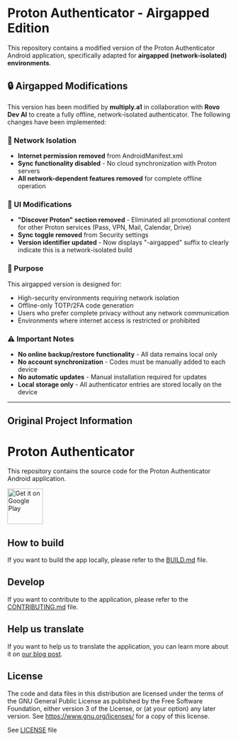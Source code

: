 # Proton Authenticator - Airgapped Edition

This repository contains a modified version of the Proton Authenticator Android application, specifically adapted for **airgapped (network-isolated) environments**.

## 🔒 Airgapped Modifications

This version has been modified by **multiply.a1** in collaboration with **Rovo Dev AI** to create a fully offline, network-isolated authenticator. The following changes have been implemented:

### 🚫 Network Isolation
- **Internet permission removed** from AndroidManifest.xml
- **Sync functionality disabled** - No cloud synchronization with Proton servers
- **All network-dependent features removed** for complete offline operation

### 🎨 UI Modifications
- **"Discover Proton" section removed** - Eliminated all promotional content for other Proton services (Pass, VPN, Mail, Calendar, Drive)
- **Sync toggle removed** from Security settings
- **Version identifier updated** - Now displays "-airgapped" suffix to clearly indicate this is a network-isolated build

### 🎯 Purpose
This airgapped version is designed for:
- High-security environments requiring network isolation
- Offline-only TOTP/2FA code generation
- Users who prefer complete privacy without any network communication
- Environments where internet access is restricted or prohibited

### ⚠️ Important Notes
- **No online backup/restore functionality** - All data remains local only
- **No account synchronization** - Codes must be manually added to each device
- **No automatic updates** - Manual installation required for updates
- **Local storage only** - All authenticator entries are stored locally on the device

---

## Original Project Information

# Proton Authenticator

This repository contains the source code for the Proton Authenticator Android application.

[<img src="https://play.google.com/intl/en_us/badges/images/generic/en-play-badge.png"
alt="Get it on Google Play"
height="80">](https://play.google.com/store/apps/details?id=proton.android.authenticator)

## How to build

If you want to build the app locally, please refer to the [BUILD.md](./docs/public/BUILD.md) file.

## Develop

If you want to contribute to the application, please refer to the [CONTRIBUTING.md](CONTRIBUTING.md) file.

## Help us translate

If you want to help us to translate the application, you can learn more about it on [our blog post](https://proton.me/blog/translation-community).

## License

The code and data files in this distribution are licensed under the terms of the GNU General Public License as published by the Free Software Foundation, either version 3 of the License, or (at your option) any later version. See <https://www.gnu.org/licenses/> for a copy of this license.

See [LICENSE](LICENSE) file
